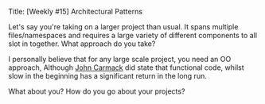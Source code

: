 Title: [Weekly #15] Architectural Patterns

Let's say you're taking on a larger project than usual. It spans multiple files/namespaces and requires a large variety of different components to all slot in together. What approach do you take?

I personally believe that for any large scale project, you need an OO approach, Although [John Carmack](https://www.youtube.com/watch?v=1PhArSujR_A) did state that functional code, whilst slow in the beginning has a significant return in the long run. 

What about you? How do you go about your projects?
